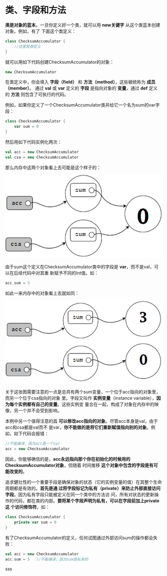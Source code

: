 类、字段和方法
================================================================================
**类是对象的蓝本**。一旦你定义好一个类，就可以用 **new关键字** 从这个类蓝本创建对象。例如，有了
下面这个类定义：
```scala
class ChecksumAccumulator {
    //这里是类定义
}
```
就可以用如下代码创建ChecksumAccumulator的对象：
```scala
new ChecksumAccumulator
```
在类定义中，你会填入 **字段（field）** 和 **方法（method）**，这些被统称为 **成员（member）**。
通过 **val** 或 **var** 定义的 **字段** 是指向对象的 **变量**，通过 **def** 定义的 **方法**
则包含了可执行的代码。

例如，如果你定义了一个ChecksumAccumulator类并给它一个名为sum的var字段：
```scala
class ChecksumAccumulator {
    var sum = 0
}
```
然后用如下代码实例化两次：
```scala
val acc = new ChecksumAccumulator
val csa = new ChecksumAccumulator
```
那么内存中这两个对象看上去可能是这个样子的：

![图1](img/1.png)

由于sum这个定义在ChecksumAccumulator类中的字段是 **var**，而不是val，可以在后续代码中对其重
新赋予不同的Int值。如：
```scala
acc.sum = 3
```
如此一来内存中的对象看上去就如同：

![图2](img/2.png)

关于这张图需要注意的一点是总共有两个sum变量，一个位于acc指向的对象里，而另一个位于csa指向的对象
里。字段又叫作 **实例变量**（instance variable），**因为每个实例都有自己的变量**。这些实例变
量合在一起，构成了对象在内存中的映像，另一个并不会受到影响。

本例中另一个值得注意的昌 **可以修改acc指向的对象**。尽管acc本身是val，由于acc和csa都是val而不
是var，**你不能做的是将它们重新赋值指向别的对象**。例如，如下代码会报错：
```scala
//不能编译，因为acc是一个val
acc = new ChecksumAccumulator
```
因此，你能够确信的是，**acc永远指向那个你在初始化的时候用的ChecksumAccumulator对象**，但随着
时间推移 **这个对象中包含的字段是有可能改变的**。

追求健壮性的一个重要手段是确保对象的状态（它的实例变量的值）在其整个生命周期都是有效的。**首先是通
过将字段标记为私有（private）来防止外部直接访问字段**。因为私有字段只能被定义在同一个类中的方法访
问，所有对状态的更新操作的代码，都在类的内部。**要将某个字段声明为私有，可以在字段前加上private这
个访问修饰符**，如：
```scala
class ChecksumAccumulator {
    private var sum = 0
}
```
有了ChecksumAccumulator的定义，任何试图通过外部访问sum的操作都会失败：
```scala
val acc = new ChecksumAccumulator
acc.sum = 5   //不能编译，因为sum是私有的
```







































sss
